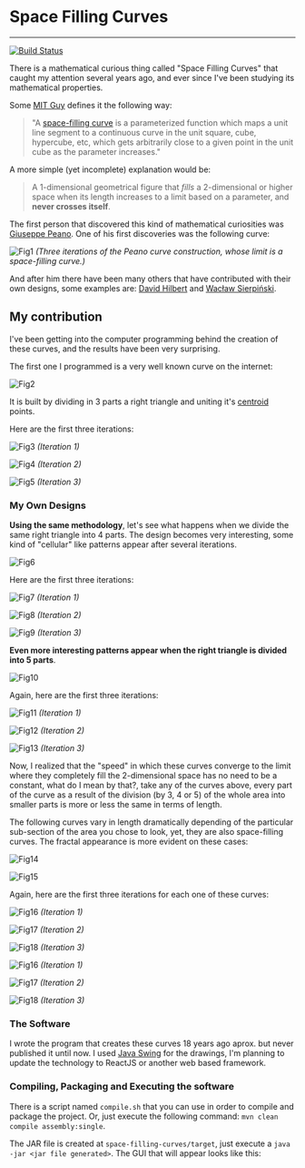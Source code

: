 # Space Filling Curves
---

[![Build Status](https://travis-ci.org/aaguilerav/space-filling-curves.svg?branch=master)](https://travis-ci.org/aaguilerav/space-filling-curves)

There is a mathematical curious thing called "Space Filling Curves" that caught my attention several years ago, and ever since I've been studying its mathematical properties.  

Some [MIT Guy](http://people.csail.mit.edu/jaffer/Geometry/PSFC) defines it the following way:

> "A [space-filling curve](https://en.wikipedia.org/wiki/Space-filling_curve) is a parameterized function which maps a unit line segment to a continuous curve in the unit square, cube, hypercube, etc, which gets arbitrarily close to a given point in the unit cube as the parameter increases."

A more simple (yet incomplete) explanation would be:

>A 1-dimensional geometrical figure that _fills_ a 2-dimensional or higher space when its  length increases to a limit based on a parameter, and **never crosses itself**.

The first person that discovered this kind of mathematical curiosities was [Giuseppe Peano](https://en.wikipedia.org/wiki/Giuseppe_Peano). One of his first discoveries was the following curve:

![Fig1](https://upload.wikimedia.org/wikipedia/commons/6/64/Peanocurve.svg)
_(Three iterations of the Peano curve construction, whose limit is a space-filling curve.)_

And after him there have been many others that have contributed with their own designs, some examples are: [David Hilbert](https://en.wikipedia.org/wiki/Hilbert_curve) and [Wacław Sierpiński](https://en.wikipedia.org/wiki/Sierpi%C5%84ski_curve).

## My contribution

I've been getting into the computer programming behind the creation of these curves, and the results have been very surprising.

The first one I programmed is a very well known curve on the internet:

![Fig2](https://raw.githubusercontent.com/aaguilerav/space-filling-curves/master/src/main/resources/sfc-1-3d.gif)

It is built by dividing in 3 parts a right triangle and uniting it's [centroid](https://en.wikipedia.org/wiki/Triangle_center) points.

Here are the first three iterations:

![Fig3](https://raw.githubusercontent.com/aaguilerav/space-filling-curves/master/src/main/resources/sfc-1-3d-1.png)
_(Iteration 1)_

![Fig4](https://raw.githubusercontent.com/aaguilerav/space-filling-curves/master/src/main/resources/sfc-1-3d-2.png)
_(Iteration 2)_

![Fig5](https://raw.githubusercontent.com/aaguilerav/space-filling-curves/master/src/main/resources/sfc-1-3d-3.png)
_(Iteration 3)_

### My Own Designs

**Using the same methodology**, let's see what happens when we divide the same right triangle into 4 parts. The design becomes very interesting, some kind of "cellular" like patterns appear after several iterations.

![Fig6](https://raw.githubusercontent.com/aaguilerav/space-filling-curves/master/src/main/resources/sfc-2-4d.gif)

Here are the first three iterations:

![Fig7](https://raw.githubusercontent.com/aaguilerav/space-filling-curves/master/src/main/resources/sfc-2-4d-1.png)
_(Iteration 1)_

![Fig8](https://raw.githubusercontent.com/aaguilerav/space-filling-curves/master/src/main/resources/sfc-2-4d-2.png)
_(Iteration 2)_

![Fig9](https://raw.githubusercontent.com/aaguilerav/space-filling-curves/master/src/main/resources/sfc-2-4d-3.png)
_(Iteration 3)_

**Even more interesting patterns appear when the right triangle is divided into 5 parts**.

![Fig10](https://raw.githubusercontent.com/aaguilerav/space-filling-curves/master/src/main/resources/sfc-3-5d.gif)

Again, here are the first three iterations:

![Fig11](https://raw.githubusercontent.com/aaguilerav/space-filling-curves/master/src/main/resources/sfc-3-5d-1.png)
_(Iteration 1)_

![Fig12](https://raw.githubusercontent.com/aaguilerav/space-filling-curves/master/src/main/resources/sfc-3-5d-2.png)
_(Iteration 2)_

![Fig13](https://raw.githubusercontent.com/aaguilerav/space-filling-curves/master/src/main/resources/sfc-3-5d-3.png)
_(Iteration 3)_

Now, I realized that the "speed" in which these curves converge to the limit where they completely fill the 2-dimensional space has no need to be a constant, what do I mean by that?, take any of the curves above, every part of the curve as a result of the division (by 3, 4 or 5) of the whole area into smaller parts is more or less the same in terms of length.

The following curves vary in length dramatically depending of the particular sub-section of the area you chose to look, yet, they are also space-filling curves. The fractal appearance is more evident on these cases:

![Fig14](https://raw.githubusercontent.com/aaguilerav/space-filling-curves/master/src/main/resources/sfc-4-10dr.gif)

![Fig15](https://raw.githubusercontent.com/aaguilerav/space-filling-curves/master/src/main/resources/sfc-4-10d.gif)

Again, here are the first three iterations for each one of these curves:

![Fig16](https://raw.githubusercontent.com/aaguilerav/space-filling-curves/master/src/main/resources/sfc-4-10dr-1.png)
_(Iteration 1)_

![Fig17](https://raw.githubusercontent.com/aaguilerav/space-filling-curves/master/src/main/resources/sfc-4-10dr-2.png)
_(Iteration 2)_

![Fig18](https://raw.githubusercontent.com/aaguilerav/space-filling-curves/master/src/main/resources/sfc-4-10dr-3.png)
_(Iteration 3)_

![Fig16](https://raw.githubusercontent.com/aaguilerav/space-filling-curves/master/src/main/resources/sfc-4-10d-1.png)
_(Iteration 1)_

![Fig17](https://raw.githubusercontent.com/aaguilerav/space-filling-curves/master/src/main/resources/sfc-4-10d-2.png)
_(Iteration 2)_

![Fig18](https://raw.githubusercontent.com/aaguilerav/space-filling-curves/master/src/main/resources/sfc-4-10d-3.png)
_(Iteration 3)_

### The Software

I wrote the program that creates these curves 18 years ago aprox. but never published it until now. I used [Java Swing](http://docs.oracle.com/javase/tutorial/uiswing/) for the drawings, I'm planning to update the technology to ReactJS or another web based framework.

### Compiling, Packaging and Executing the software

There is a script named `compile.sh` that you can use in order to compile and package the project. Or, just execute the following command: `mvn clean compile assembly:single`.

The JAR file is created at `space-filling-curves/target`, just execute a `java -jar <jar file generated>`. The GUI that will appear looks like this:
